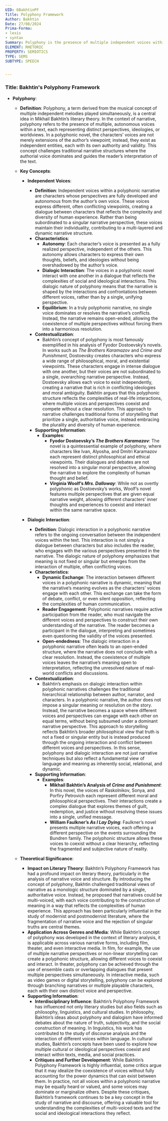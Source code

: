 ```yaml
---
UID: 6BakhtinPF
Title: Polyphony Framework
Author: Bakhtin
Date: 27/08/2024
Prima-Forma:
- lexis
- syntax
Summary: Polyphony is the presence of multiple independent voices within the text.
ELEMENT: RHETORIC
PROPERTY: SEMIOTICS
TYPE: SEMS
SUBTYPE: SPEECH


---
```

### Title: **Bakhtin's Polyphony Framework**

- **Polyphony**:
  - **Definition**: Polyphony, a term derived from the musical concept of multiple independent melodies played simultaneously, is a central idea in Mikhail Bakhtin’s literary theory. In the context of narrative, polyphony refers to the presence of multiple, autonomous voices within a text, each representing distinct perspectives, ideologies, or worldviews. In a polyphonic novel, the characters’ voices are not merely extensions of the author’s viewpoint; instead, they exist as independent entities, each with its own authority and validity. This concept challenges traditional narrative structures where the authorial voice dominates and guides the reader’s interpretation of the text.

  - **Key Concepts**:

    - **Independent Voices**:
      - **Definition**: Independent voices within a polyphonic narrative are characters whose perspectives are fully developed and autonomous from the author’s own voice. These voices express different, often conflicting viewpoints, creating a dialogue between characters that reflects the complexity and diversity of human experience. Rather than being subordinated to a singular narrative perspective, these voices maintain their individuality, contributing to a multi-layered and dynamic narrative structure.
      - **Characteristics**:
        - **Autonomy**: Each character’s voice is presented as a fully realized perspective, independent of the others. This autonomy allows characters to express their own thoughts, beliefs, and ideologies without being overshadowed by the author’s voice.
        - **Dialogic Interaction**: The voices in a polyphonic novel interact with one another in a dialogue that reflects the complexities of social and ideological interactions. This dialogic nature of polyphony means that the narrative is shaped by the interactions and confrontations between different voices, rather than by a single, unifying perspective.
        - **Equilibrium**: In a truly polyphonic narrative, no single voice dominates or resolves the narrative’s conflicts. Instead, the narrative remains open-ended, allowing the coexistence of multiple perspectives without forcing them into a harmonious resolution.
      - **Contextualization**:
        - Bakhtin’s concept of polyphony is most famously exemplified in his analysis of Fyodor Dostoevsky’s novels. In works such as *The Brothers Karamazov* and *Crime and Punishment*, Dostoevsky creates characters who express a wide range of philosophical, moral, and existential viewpoints. These characters engage in intense dialogue with one another, but their voices are not subordinated to a single, overarching narrative perspective. Instead, Dostoevsky allows each voice to exist independently, creating a narrative that is rich in conflicting ideologies and moral ambiguity. Bakhtin argues that this polyphonic structure reflects the complexities of real-life interactions, where multiple voices and perspectives coexist and compete without a clear resolution. This approach to narrative challenges traditional forms of storytelling that prioritize a single, authoritative voice, instead embracing the plurality and diversity of human experience.
      - **Supporting Information**:
        - **Examples**:
          - **Fyodor Dostoevsky’s *The Brothers Karamazov***: The novel is a quintessential example of polyphony, where characters like Ivan, Alyosha, and Dmitri Karamazov each represent distinct philosophical and ethical viewpoints. Their dialogues and debates are not resolved into a singular moral perspective, allowing the narrative to explore the complexity of human thought and belief.
          - **Virginia Woolf’s *Mrs. Dalloway***: While not as overtly polyphonic as Dostoevsky’s works, Woolf’s novel features multiple perspectives that are given equal narrative weight, allowing different characters’ inner thoughts and experiences to coexist and interact within the same narrative space.

    - **Dialogic Interaction**:
      - **Definition**: Dialogic interaction in a polyphonic narrative refers to the ongoing conversation between the independent voices within the text. This interaction is not simply a dialogue between characters but also includes the reader, who engages with the various perspectives presented in the narrative. The dialogic nature of polyphony emphasizes that meaning is not fixed or singular but emerges from the interaction of multiple, often conflicting voices.
      - **Characteristics**:
        - **Dynamic Exchange**: The interaction between different voices in a polyphonic narrative is dynamic, meaning that the narrative’s meaning evolves as the characters’ voices engage with each other. This exchange can take the form of debate, conflict, or even silent opposition, reflecting the complexities of human communication.
        - **Reader Engagement**: Polyphonic narratives require active participation from the reader, who must navigate the different voices and perspectives to construct their own understanding of the narrative. The reader becomes a participant in the dialogue, interpreting and sometimes even questioning the validity of the voices presented.
        - **Open-endedness**: The dialogic interaction in a polyphonic narrative often leads to an open-ended structure, where the narrative does not conclude with a clear resolution. Instead, the coexistence of multiple voices leaves the narrative’s meaning open to interpretation, reflecting the unresolved nature of real-world conflicts and discussions.
      - **Contextualization**:
        - Bakhtin’s emphasis on dialogic interaction within polyphonic narratives challenges the traditional hierarchical relationship between author, narrator, and characters. In a polyphonic narrative, the author does not impose a singular meaning or resolution on the story. Instead, the narrative becomes a space where different voices and perspectives can engage with each other on equal terms, without being subsumed under a dominant narrative perspective. This approach to storytelling reflects Bakhtin’s broader philosophical view that truth is not a fixed or singular entity but is instead produced through the ongoing interaction and conflict between different voices and perspectives. In this sense, polyphony and dialogic interaction are not just narrative techniques but also reflect a fundamental view of language and meaning as inherently social, relational, and dynamic.
      - **Supporting Information**:
        - **Examples**:
          - **Mikhail Bakhtin’s Analysis of *Crime and Punishment***: In this novel, the voices of Raskolnikov, Sonya, and Porfiry Petrovich each represent different moral and philosophical perspectives. Their interactions create a complex dialogue that explores themes of guilt, redemption, and justice without resolving these issues into a single, unified message.
          - **William Faulkner’s *As I Lay Dying***: Faulkner’s novel presents multiple narrative voices, each offering a different perspective on the events surrounding the Bundren family. The polyphonic structure allows these voices to coexist without a clear hierarchy, reflecting the fragmented and subjective nature of reality.

  - **Theoretical Significance**:
    - **Impact on Literary Theory**: Bakhtin’s Polyphony Framework has had a profound impact on literary theory, particularly in the analysis of narrative voice and structure. By introducing the concept of polyphony, Bakhtin challenged traditional views of narrative as a monologic structure dominated by a single, authoritative voice. Instead, he proposed that narratives could be multi-voiced, with each voice contributing to the construction of meaning in a way that reflects the complexities of human experience. This approach has been particularly influential in the study of modernist and postmodernist literature, where the fragmentation of narrative voice and the rejection of singular truths are central themes.
    - **Application Across Genres and Media**: While Bakhtin’s concept of polyphony was developed in the context of literary analysis, it is applicable across various narrative forms, including film, theater, and even interactive media. In film, for example, the use of multiple narrative perspectives or non-linear storytelling can create a polyphonic structure, allowing different voices to coexist and interact. In theater, polyphony can be achieved through the use of ensemble casts or overlapping dialogues that present multiple perspectives simultaneously. In interactive media, such as video games or digital storytelling, polyphony can be explored through branching narratives or multiple playable characters, each with their own distinct voice and perspective.
    - **Supporting Information**:
      - **Interdisciplinary Influence**: Bakhtin’s Polyphony Framework has influenced not only literary studies but also fields such as philosophy, linguistics, and cultural studies. In philosophy, Bakhtin’s ideas about polyphony and dialogism have informed debates about the nature of truth, subjectivity, and the social construction of meaning. In linguistics, his work has contributed to the study of discourse analysis and the interaction of different voices within language. In cultural studies, Bakhtin’s concepts have been used to explore how multiple cultural or ideological perspectives coexist and interact within texts, media, and social practices.
      - **Critiques and Further Development**: While Bakhtin’s Polyphony Framework is highly influential, some critics argue that it may idealize the coexistence of voices without fully accounting for the power dynamics that can exist between them. In practice, not all voices within a polyphonic narrative may be equally heard or valued, and some voices may dominate or marginalize others. Despite these critiques, Bakhtin’s framework continues to be a key concept in the study of narrative and discourse, offering a valuable tool for understanding the complexities of multi-voiced texts and the social and ideological interactions they reflect.